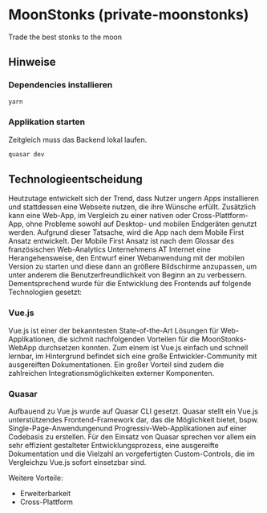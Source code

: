 # MoonStonks (private-moonstonks)

Trade the best stonks to the moon

## Hinweise

### Dependencies installieren
```bash
yarn
```

### Applikation starten

Zeitgleich muss das Backend lokal laufen.

```bash
quasar dev
```
## Technologieentscheidung

Heutzutage entwickelt sich der Trend, dass Nutzer ungern Apps installieren und stattdessen eine Webseite nutzen, die ihre Wünsche erfüllt. Zusätzlich kann eine Web-App, im Vergleich zu einer nativen oder Cross-Plattform-App, ohne Probleme sowohl auf Desktop- und mobilen Endgeräten genutzt werden. Aufgrund dieser Tatsache, wird die App nach dem Mobile First Ansatz entwickelt. Der Mobile First Ansatz ist nach dem Glossar des französischen Web-Analytics Unternehmens AT Internet eine Herangehensweise, den Entwurf einer Webanwendung mit der mobilen Version zu starten und diese dann an größere Bildschirme anzupassen, um unter anderem die Benutzerfreundlichkeit von Beginn an zu verbessern. Dementsprechend wurde für die Entwicklung des Frontends auf folgende Technologien gesetzt:

### Vue.js

Vue.js ist einer der bekanntesten State-of-the-Art Lösungen für Web-Applikationen, die sichmit nachfolgenden Vorteilen für die MoonStonks-WebApp durchsetzen konnten. Zum einem ist Vue.js einfach und schnell lernbar, im Hintergrund befindet sich eine große Entwickler-Community mit ausgereiften Dokumentationen. Ein großer Vorteil sind zudem die zahlreichen Integrationsmöglichkeiten externer Komponenten.

### Quasar

Aufbauend zu Vue.js wurde auf Quasar CLI gesetzt. Quasar stellt ein Vue.js unterstützendes Frontend-Framework dar, das die Möglichkeit bietet, bspw. Single-Page-Anwendungenund Progressiv-Web-Applikationen auf einer Codebasis zu erstellen. Für den Einsatz von Quasar sprechen vor allem ein sehr effizient gestalteter Entwicklungsprozess, eine ausgereifte Dokumentation und die Vielzahl an vorgefertigten Custom-Controls, die im Vergleichzu Vue.js sofort einsetzbar sind.

Weitere Vorteile:
- Erweiterbarkeit
- Cross-Plattform
